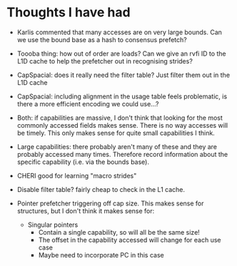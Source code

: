 # Thoughts I have had

- Karlis commented that many accesses are on very large bounds. Can we use the bound base as a hash to consensus prefetch?

- Toooba thing: how out of order are loads? Can we give an rvfi ID to the L1D cache to help the prefetcher out in recognising strides?

- CapSpacial: does it really need the filter table? Just filter them out in the L1D cache

- CapSpacial: including alignment in the usage table feels problematic, is there a more efficient encoding we could use...?

- Both: if capabilities are massive, I don't think that looking for the most commonly accessed fields makes sense.
There is no way accesses will be timely. This only makes sense for quite small capabilities I think.

- Large capabilities: there probably aren't many of these and they are probably accessed many times.
Therefore record information about the specific capability (i.e. via the bounds base).

- CHERI good for learning "macro strides"

- Disable filter table? fairly cheap to check in the L1 cache.

- Pointer prefetcher triggering off cap size. This makes sense for structures, but I don't think it makes sense for:
    - Singular pointers
        - Contain a single capability, so will all be the same size!
        - The offset in the capability accessed will change for each use case
        - Maybe need to incorporate PC in this case
